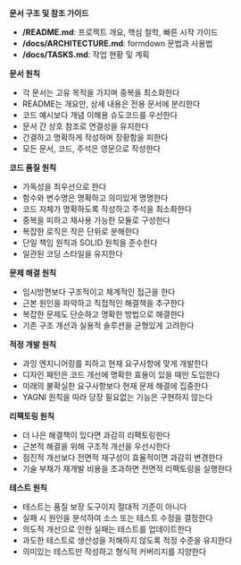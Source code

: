**문서 구조 및 참조 가이드**
- **/README.md**: 프로젝트 개요, 핵심 철학, 빠른 시작 가이드
- **/docs/ARCHITECTURE.md**: formdown 문법과 사용법
- **/docs/TASKS.md**: 작업 현황 및 계획

**문서 원칙**
- 각 문서는 고유 목적을 가지며 중복을 최소화한다
- README는 개요만, 상세 내용은 전용 문서에 분리한다
- 코드 예시보다 개념 이해용 슈도코드를 우선한다
- 문서 간 상호 참조로 연결성을 유지한다
- 간결하고 명확하게 작성하며 장황함을 피한다
- 모든 문서, 코드, 주석은 영문으로 작성한다

**코드 품질 원칙**
- 가독성을 최우선으로 한다
- 함수와 변수명은 명확하고 의미있게 명명한다
- 코드 자체가 명확하도록 작성하고 주석을 최소화한다
- 중복을 피하고 재사용 가능한 모듈로 구성한다
- 복잡한 로직은 작은 단위로 분해한다
- 단일 책임 원칙과 SOLID 원칙을 준수한다
- 일관된 코딩 스타일을 유지한다

**문제 해결 원칙**
- 임시방편보다 구조적이고 체계적인 접근을 한다
- 근본 원인을 파악하고 직접적인 해결책을 추구한다
- 복잡한 문제도 단순하고 명확한 방법으로 해결한다
- 기존 구조 개선과 실용적 솔루션을 균형있게 고려한다

**적정 개발 원칙**
- 과잉 엔지니어링를 피하고 현재 요구사항에 맞게 개발한다
- 디자인 패턴은 코드 개선에 명확한 효용이 있을 때만 도입한다
- 미래의 불확실한 요구사항보다 현재 문제 해결에 집중한다
- YAGNI 원칙을 따라 당장 필요없는 기능은 구현하지 않는다

**리팩토링 원칙**
- 더 나은 해결책이 있다면 과감히 리팩토링한다
- 근본적 해결을 위해 구조적 개선을 우선시한다
- 점진적 개선보다 전면적 재구성이 효율적이면 과감히 변경한다
- 기술 부채가 재개발 비용을 초과하면 전면적 리팩토링을 실행한다

**테스트 원칙**
- 테스트는 품질 보장 도구이지 절대적 기준이 아니다
- 실패 시 원인을 분석하여 소스 또는 테스트 수정을 결정한다
- 의도적 개선으로 인한 실패는 테스트를 업데이트한다
- 과도한 테스트로 생산성을 저해하지 않도록 적정 수준을 유지한다
- 의미있는 테스트만 작성하고 형식적 커버리지를 지양한다